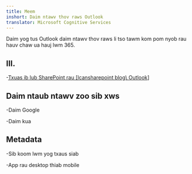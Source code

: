```yaml
---
title: Meem
inshort: Daim ntawv thov raws Outlook
translator: Microsoft Cognitive Services
---
```


Daim yog tus Outlook daim ntawv thov raws li tso tawm kom pom nyob rau hauv chaw ua hauj lwm 365.

III.
---------

-[Txuas ib lub SharePoint rau
    \[Icansharepoint blog\ Outlook](http://icsh.pt/SPandOutlook)]

Daim ntaub ntawv zoo sib xws
--------------------

-Daim Google

-Daim kua

Metadata
--------

-Sib koom lwm yog txaus siab

-App rau desktop thiab mobile

